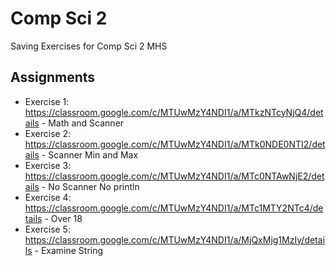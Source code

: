 # Comp Sci 2
Saving Exercises for Comp Sci 2 MHS
## Assignments
- Exercise 1: https://classroom.google.com/c/MTUwMzY4NDI1/a/MTkzNTcyNjQ4/details - Math and Scanner
- Exercise 2: https://classroom.google.com/c/MTUwMzY4NDI1/a/MTk0NDE0NTI2/details - Scanner Min and Max
- Exercise 3: https://classroom.google.com/c/MTUwMzY4NDI1/a/MTc0NTAwNjE2/details - No Scanner No println
- Exercise 4: https://classroom.google.com/c/MTUwMzY4NDI1/a/MTc1MTY2NTc4/details - Over 18
- Exercise 5: https://classroom.google.com/c/MTUwMzY4NDI1/a/MjQxMjg1MzIy/details - Examine String
